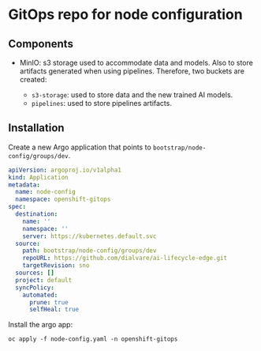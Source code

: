 # GitOps repo for node configuration

## Components

* MinIO: s3 storage used to accommodate data and models. Also to store artifacts generated when using pipelines. Therefore, two buckets are created:
  
  * `s3-storage`: used to store data and the new trained AI models.
  * `pipelines`: used to store pipelines artifacts.

## Installation

Create a new Argo application that points to `bootstrap/node-config/groups/dev`.

````yaml
apiVersion: argoproj.io/v1alpha1
kind: Application
metadata:
  name: node-config
  namespace: openshift-gitops
spec:
  destination:
    name: ''
    namespace: ''
    server: https://kubernetes.default.svc
  source:
    path: bootstrap/node-config/groups/dev
    repoURL: https://github.com/dialvare/ai-lifecycle-edge.git
    targetRevision: sno
  sources: []
  project: default
  syncPolicy:
    automated:
      prune: true
      selfHeal: true
````

Install the argo app:

````shellscript
oc apply -f node-config.yaml -n openshift-gitops
````

